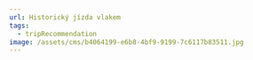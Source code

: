 ```yaml
---
url: Historický jízda vlakem
tags:
  - tripRecommendation
image: /assets/cms/b4064199-e6b8-4bf9-9199-7c6117b83511.jpg
---
```

